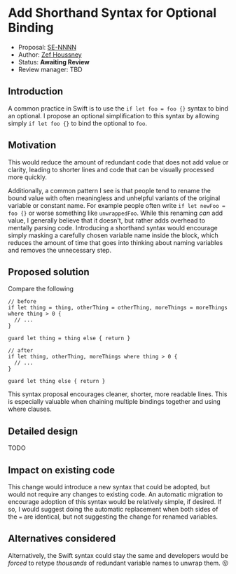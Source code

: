 # Add Shorthand Syntax for Optional Binding

* Proposal: [SE-NNNN](https://github.com/apple/swift-evolution/proposals/NNNN-optional-binding-shorthand.md)
* Author: [Zef Houssney](https://github.com/zef)
* Status: **Awaiting Review**
* Review manager: TBD

## Introduction

A common practice in Swift is to use the `if let foo = foo {}` syntax to bind an
optional. I propose an optional simplification to this syntax by allowing simply
`if let foo {}` to bind the optional to `foo`.


## Motivation

This would reduce the amount of redundant code that does not add value or
clarity, leading to shorter lines and code that can be visually processed more
quickly.

Additionally, a common pattern I see is that people tend to rename the bound
value with often meaningless and unhelpful variants of the original variable or
constant name. For example people often write `if let newFoo = foo {}` or worse
something like `unwrappedFoo`. While this renaming _can_ add value, I generally
believe that it doesn't, but rather adds overhead to mentally parsing code.
Introducing a shorthand syntax would encourage simply masking a carefully chosen
variable name inside the block, which reduces the amount of time that goes into
thinking about naming variables and removes the unnecessary step.


## Proposed solution

Compare the following
```
// before
if let thing = thing, otherThing = otherThing, moreThings = moreThings where thing > 0 {
  // ...
}

guard let thing = thing else { return }

// after
if let thing, otherThing, moreThings where thing > 0 {
  // ...
}

guard let thing else { return }

```

This syntax proposal encourages cleaner, shorter, more readable lines. This is especially
valuable when chaining multiple bindings together and using where clauses.

## Detailed design

TODO


## Impact on existing code

This change would introduce a new syntax that could be adopted, but would not
require any changes to existing code. An automatic migration to encourage
adoption of this syntax would be relatively simple, if desired. If so, I would
suggest doing the automatic replacement when both sides of the `=` are
identical, but not suggesting the change for renamed variables.


## Alternatives considered

Alternatively, the Swift syntax could stay the same and developers would be
_forced_ to retype _thousands_ of redundant variable names to unwrap them. :stuck_out_tongue:

